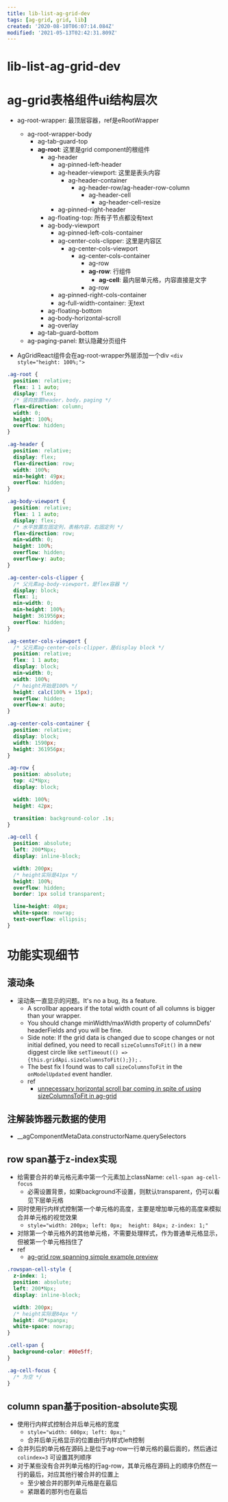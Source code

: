 ```yaml
---
title: lib-list-ag-grid-dev
tags: [ag-grid, grid, lib]
created: '2020-08-10T06:07:14.084Z'
modified: '2021-05-13T02:42:31.809Z'
---
```


# lib-list-ag-grid-dev

# ag-grid表格组件ui结构层次

- ag-root-wrapper: 最顶层容器，ref是eRootWrapper
  - ag-root-wrapper-body
    - ag-tab-guard-top
    - **ag-root**: 这里是grid component的根组件
      - ag-header
        - ag-pinned-left-header
        - ag-header-viewport: 这里是表头内容
          - ag-header-container
            - ag-header-row/ag-header-row-column
              - ag-header-cell
                - ag-header-cell-resize
        - ag-pinned-right-header
      - ag-floating-top: 所有子节点都没有text
      - ag-body-viewport
        - ag-pinned-left-cols-container
        - ag-center-cols-clipper: 这里是内容区
          - ag-center-cols-viewport
            - ag-center-cols-container
              - ag-row
              - **ag-row**: 行组件
                - **ag-cell**: 最内层单元格，内容直接是文字
              - ag-row
        - ag-pinned-right-cols-container
        - ag-full-width-container: 无text
      - ag-floating-bottom
      - ag-body-horizontal-scroll
      - ag-overlay
    - ag-tab-guard-bottom
  - ag-paging-panel: 默认隐藏分页组件

- AgGridReact组件会在ag-root-wrapper外层添加一个div `<div style="height: 100%;">`

``` CSS
.ag-root {
  position: relative;
  flex: 1 1 auto;
  display: flex;
  /* 竖向放置header，body，paging */
  flex-direction: column;
  width: 0;
  height: 100%;
  overflow: hidden;
}

.ag-header {
  position: relative;
  display: flex;
  flex-direction: row;
  width: 100%;
  min-height: 49px;
  overflow: hidden;
}

.ag-body-viewport {
  position: relative;
  flex: 1 1 auto;
  display: flex;
  /* 水平放置左固定列，表格内容，右固定列 */
  flex-direction: row;
  min-width: 0;
  height: 100%;
  overflow: hidden;
  overflow-y: auto;
}

.ag-center-cols-clipper {
  /* 父元素ag-body-viewport，是flex容器 */
  display: block;
  flex: 1;
  min-width: 0;
  min-height: 100%;
  height: 361956px;
  overflow: hidden;
}

.ag-center-cols-viewport {
  /* 父元素ag-center-cols-clipper，是display block */
  position: relative;
  flex: 1 1 auto;
  display: block;
  min-width: 0;
  width: 100%;
  /* height开始是100% */
  height: calc(100% + 15px);
  overflow: hidden;
  overflow-x: auto;
}

.ag-center-cols-container {
  position: relative;
  display: block;
  width: 1590px;
  height: 361956px;
}

.ag-row {
  position: absolute;
  top: 42*Npx;
  display: block;

  width: 100%;
  height: 42px;

  transition: background-color .1s;
}

.ag-cell {
  position: absolute;
  left: 200*Npx;
  display: inline-block;

  width: 200px;
  /* height实际是41px */
  height: 100%;
  overflow: hidden;
  border: 1px solid transparent;

  line-height: 40px;
  white-space: nowrap;
  text-overflow: ellipsis;
}
```

# 功能实现细节

## 滚动条

- 滚动条一直显示的问题。It's no a bug, its a feature. 
  - A scrollbar appears if the total width count of all columns is bigger than your wrapper. 
  - You should change minWidth/maxWidth property of columnDefs' headerFields and you will be fine.
  - Side note: If the grid data is changed due to scope changes or not initial defined, you need to recall `sizeColumnsToFit()` in a new diggest circle like `setTimeout(() => {this.gridApi.sizeColumnsToFit();});` .
  - The best fix I found was to call `sizeColumnsToFit` in the `onModelUpdated` event handler. 
  - ref
    - [unnecessary horizontal scroll bar coming in spite of using sizeColumnsToFit in ag-grid](https://stackoverflow.com/questions/47454302/unnecessary-horizontal-scroll-bar-coming-inspite-of-using-sizecolumnstofit-in-ag)

## 注解装饰器元数据的使用

- __agComponentMetaData.constructorName.querySelectors

## row span基于z-index实现

  - 给需要合并的单元格元素中第一个元素加上className: `cell-span ag-cell-focus`
    - 必需设置背景，如果background不设置，则默认transparent，仍可以看见下层单元格
  - 同时使用行内样式控制第一个单元格的高度，主要是增加单元格的高度来模拟合并单元格的视觉效果 
    - `style="width: 200px; left: 0px;  height: 84px; z-index: 1;"`
  - 对除第一个单元格外的其他单元格，不需要处理样式，作为普通单元格显示，但被第一个单元格挡住了
  - ref
    - [ag-grid row spanning simple example preview](https://www.ag-grid.com/example-runner/grid-vanilla.php?section=javascript-grid-row-spanning&example=row-spanning-simple)

``` CSS
.rowspan-cell-style {
  z-index: 1;
  position: absolute;
  left: 200*Npx;
  display: inline-block;

  width: 200px;
  /* height实际是84px */
  height: 40*spanpx;
  white-space: nowrap;
}

.cell-span {
  background-color: #00e5ff;
}

.ag-cell-focus {
  /* 为空 */
}
```

## column span基于position-absolute实现

  - 使用行内样式控制合并后单元格的宽度
    - `style="width: 600px; left: 0px;"`
    - 合并后单元格显示的位置由行内样式left控制
  - 合并列后的单元格在源码上是位于ag-row一行单元格的最后面的，然后通过 `colindex=3` 可设置其列顺序
  - 对于某些没有合并列单元格的行ag-row，其单元格在源码上的顺序仍然在一行的最后，对应其他行被合并的位置上
    - 至少被合并的那列单元格是在最后
    - 紧跟着的那列也在最后
